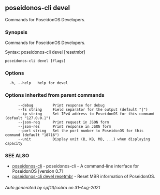 ## poseidonos-cli devel

Commands for PoseidonOS Developers.

### Synopsis

Commands for PoseidonOS Developers.

Syntax: 
  poseidonos-cli devel [resetmbr]

	  

```
poseidonos-cli devel [flags]
```

### Options

```
  -h, --help   help for devel
```

### Options inherited from parent commands

```
      --debug         Print response for debug
      --fs string     Field separator for the output (default "|")
      --ip string     Set IPv4 address to PoseidonOS for this command (default "127.0.0.1")
      --json-req      Print request in JSON form
      --json-res      Print response in JSON form
      --port string   Set the port number to PoseidonOS for this command (default "18716")
      --unit          Display unit (B, KB, MB, ...) when displaying capacity
```

### SEE ALSO

* [poseidonos-cli](poseidonos-cli.md)	 - poseidonos-cli - A command-line interface for PoseidonOS [version 0.7]
* [poseidonos-cli devel resetmbr](poseidonos-cli_devel_resetmbr.md)	 - Reset MBR information of PoseidonOS.

###### Auto generated by spf13/cobra on 31-Aug-2021
